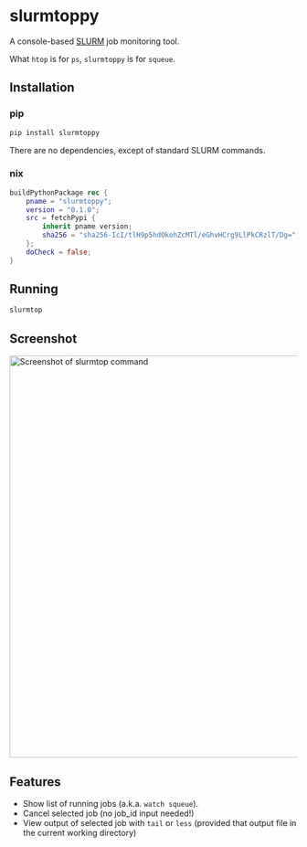 # slurmtoppy
A console-based [SLURM](https://slurm.schedmd.com) job monitoring tool.

What `htop` is for `ps`, `slurmtoppy` is for `squeue`.

## Installation
### pip
```bash
pip install slurmtoppy
```
There are no dependencies, except of standard SLURM commands.

### nix
```nix
buildPythonPackage rec {
    pname = "slurmtoppy";
    version = "0.1.0";
    src = fetchPypi {
        inherit pname version;
        sha256 = "sha256-IcI/tlH9p5hdOkohZcMTl/eGhvHCrg9LlPkCRzlT/Dg=";
    };
    doCheck = false;
}
```

## Running
```bash
slurmtop
```

## Screenshot
<img width="704" alt="Screenshot of slurmtop command" src="https://github.com/ischurov/slurmtoppy/assets/2717321/b9c691bb-a78a-4ddb-9fe9-a2b341a84e02">

## Features
- Show list of running jobs (a.k.a. `watch squeue`).
- Cancel selected job (no job_id input needed!)
- View output of selected job with `tail` or `less` (provided that output file in the current working directory)
